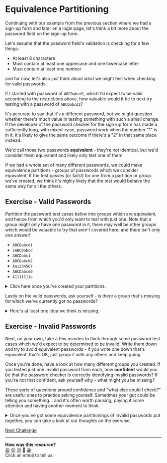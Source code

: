 # Equivalence Partitioning

Continuing with our example from the previous section where we had a sign-up
form and later on a login page, let's think a bit more about the password field
on the sign-up form.

Let's assume that the password field's validation is checking for a few things:

<!-- OMITTED -->

* At least 8 characters
* Must contain at least one uppercase and one lowercase letter
* Must contain at least one number

and for now, let's also just think about what we might test when checking for
valid passwords.

If I started with password of `ABCDabcd1`, which I'd expect to be valid
according to the restrictions above, how valuable would it be to next try
testing with a password of `ABCDabcd2`?

It's accurate to say that it's a different password, but we might question
whether there's much value in testing something with such a small change. If the
developer of the password checker for the sign-up form has made a sufficiently
long, with mixed-case, password work when the number "1" is in it, it's likely
to give the same outcome if there's a "2" in that same place instead.

We'd call those two passwords **equivalent** - they're not identical, but we'd
consider them equivalent and likely only test one of them.

If we had a whole set of many different passwords, we could make equivalence
partitions - groups of passwords which we consider equivalent. If the test
passes (or fails!) for one from a partition or group we've created, we think
it's highly likely that the test would behave the same way for all the others.

## Exercise - Valid Passwords

Partition the password test cases below into groups which are equivalent, and
hence from which you'd only want to test with just one. Note that a group might
only have one password in it, there may well be other groups which would be
valuable to try that aren't covered here, and there isn't only one answer!

* `ABCDabcd1`
* `1ABCDabcd`
* `ABCDabc1`
* `ABCDabcd2`
* `Aa1234567`
* `ABCDabcd0`
* `A1111111a`

<details>
  <summary>Click here once you've created your partitions.</summary>

One partitioning of the above passwords might be as follows:

```
>1 upper, >1 lower, 1 number: ABCDabcd1, ABCDabcd2, ABCDabcd0, ABCDabc1

Same again, but starts with a number not a letter: 1ABCDabcd

1 upper, 1 lower, >1 numbers: Aa1234567, A1111111a
```

Do you agree with the answer above? Maybe you think 0 could be a special case
(perhaps the developer for some reason only accounted for 1-9), or maybe you
think starting with a number and ending with a number are like to give the same
behaviour...

Would you have the password with just 8 characters as its own group...? (More on
this in the next section!)
</details>

Lastly on the valid passwords, ask yourself - is there a group that's missing
for which we've currently got no passwords?

<details>
  <summary>Here's at least one idea we think is missing.</summary>

A longer password would be worth checking as well. If there's nothing in the
form stopping the user from typing a very long value, some user somewhere at
some point in time will try it. If our developer wrote the code to only expect,
say, 32 characters at most then we might be on our way to finding a bug.
</details>

## Exercise - Invalid Passwords

Next, on your own, take a few minutes to think through some password test cases
which we'd expect to be determined to be invalid. Write them down and try to avoid
equivalent passwords - if you write one down that's equivalent, that's OK, just
group it with any others and keep going.

Once you're done, have a look at how many different groups you created. If you
tested just one invalid password from each, how **confident** would you be that
the password checker is correctly identifying invalid passwords? If you're not
that confident, ask yourself why - what might you be missing?

These sorts of questions around confidence and "what else could I check?" are
useful ones to practice asking yourself. Sometimes your gut could be telling you
something... and it's often worth pausing, paying it some attention and having
another moment to think.

<details>
  <summary>Once you've got some equivalence partitionings of invalid passwords put together, you can take a look at our thoughts on the exercise.</summary>

Noting once again that there's no single, correct answer to this, our approach
was as follows:

* Look at and test each of the rules separately:
  * At least 8 characters
  * At least 1 uppercase
  * At least 1 lowercase
  * At least 1 number
* For the first, anything less than 7 should be the same, but 0 characters could
  be worth including as a special case
* For each of the other three, it's when there are 0 of that type of character
  present
* Create passwords that are otherwise valid, satisfying all the other rules
  apart from the one rule we're testing
* Create passwords that don't satisfy >1 of the rules at the same time e.g. too
  short and no numbers

Our suggested partitioning:

```
0 characters: i.e. ""

7 characters: e.g. 12345Aa, ABCDEa0

0 uppercase: e.g. 1234abcd, abcdefghijklm1

0 lowercase: e.g. 1234ABCD, A1234567890

0 numbers: e.g. ABCDabcd, Aabcdefghijklm

Multiple problems: e.g. 1, ?!£$%^&*()-=, ?
```
</details>

[Next Challenge](03_boundary_values.md)

<!-- BEGIN GENERATED SECTION DO NOT EDIT -->

---

**How was this resource?**  
[😫](https://airtable.com/shrUJ3t7KLMqVRFKR?prefill_Repository=makersacademy%2Fextending-testing&prefill_File=phase1%2F02_equivalence_partitioning.md&prefill_Sentiment=😫) [😕](https://airtable.com/shrUJ3t7KLMqVRFKR?prefill_Repository=makersacademy%2Fextending-testing&prefill_File=phase1%2F02_equivalence_partitioning.md&prefill_Sentiment=😕) [😐](https://airtable.com/shrUJ3t7KLMqVRFKR?prefill_Repository=makersacademy%2Fextending-testing&prefill_File=phase1%2F02_equivalence_partitioning.md&prefill_Sentiment=😐) [🙂](https://airtable.com/shrUJ3t7KLMqVRFKR?prefill_Repository=makersacademy%2Fextending-testing&prefill_File=phase1%2F02_equivalence_partitioning.md&prefill_Sentiment=🙂) [😀](https://airtable.com/shrUJ3t7KLMqVRFKR?prefill_Repository=makersacademy%2Fextending-testing&prefill_File=phase1%2F02_equivalence_partitioning.md&prefill_Sentiment=😀)  
Click an emoji to tell us.

<!-- END GENERATED SECTION DO NOT EDIT -->
